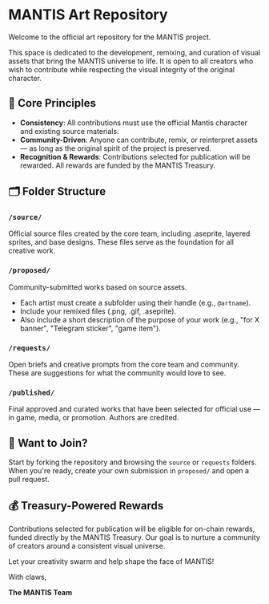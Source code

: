 # MANTIS Art Repository

Welcome to the official art repository for the MANTIS project.

This space is dedicated to the development, remixing, and curation of visual assets that bring the MANTIS universe to life. It is open to all creators who wish to contribute while respecting the visual integrity of the original character.

## 📌 Core Principles

* **Consistency**: All contributions must use the official Mantis character and existing source materials.
* **Community-Driven**: Anyone can contribute, remix, or reinterpret assets — as long as the original spirit of the project is preserved.
* **Recognition & Rewards**: Contributions selected for publication will be rewarded. All rewards are funded by the MANTIS Treasury.

## 🗂 Folder Structure

### `/source/`

Official source files created by the core team, including .aseprite, layered sprites, and base designs. These files serve as the foundation for all creative work.

### `/proposed/`

Community-submitted works based on source assets.

* Each artist must create a subfolder using their handle (e.g., `@artname`).
* Include your remixed files (.png, .gif, .aseprite).
* Also include a short description of the purpose of your work (e.g., "for X banner", "Telegram sticker", "game item").

### `/requests/`

Open briefs and creative prompts from the core team and community. These are suggestions for what the community would love to see.

### `/published/`

Final approved and curated works that have been selected for official use — in game, media, or promotion. Authors are credited.

## 🎨 Want to Join?

Start by forking the repository and browsing the `source` or `requests` folders. When you're ready, create your own submission in `proposed/` and open a pull request.

## 💰 Treasury-Powered Rewards

Contributions selected for publication will be eligible for on-chain rewards, funded directly by the MANTIS Treasury. Our goal is to nurture a community of creators around a consistent visual universe.

Let your creativity swarm and help shape the face of MANTIS!

With claws,

**The MANTIS Team**
